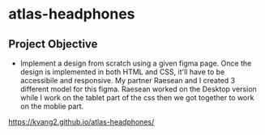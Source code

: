 # atlas-headphones
## Project Objective
- Implement a design from scratch using a given figma page. Once the design is implemented in both HTML and CSS, it'll have to be accessibile and responsive.
My partner Raesean and I created 3 different model for this figma. Raesean worked on the Desktop version while I work on the tablet part of the css then we got together to work on the moblie part.


https://kvang2.github.io/atlas-headphones/
